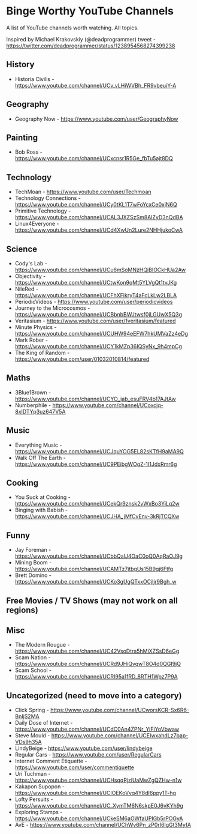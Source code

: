 # Binge Worthy YouTube Channels

A list of YouTube channels worth watching. All topics.

Inspired by Michael Krakovskiy (@deadprogrammer) tweet - https://twitter.com/deadprogrammer/status/1238954568274399238 

## History
- Historia Civilis - https://www.youtube.com/channel/UCv_vLHiWVBh_FR9vbeuiY-A

## Geography
- Geography Now - https://www.youtube.com/user/GeographyNow

## Painting
- Bob Ross - https://www.youtube.com/channel/UCxcnsr1R5Ge_fbTu5ajt8DQ

## Technology
- TechMoan - https://www.youtube.com/user/Techmoan
- Technology Connections - https://www.youtube.com/channel/UCy0tKL1T7wFoYcxCe0xjN6Q
- Primitive Technology - https://www.youtube.com/channel/UCAL3JXZSzSm8AlZyD3nQdBA
- Linux4Everyone - https://www.youtube.com/channel/UCd4XwUn2Lure2NHHjukoCwA

## Science
- Cody's Lab - https://www.youtube.com/channel/UCu6mSoMNzHQiBIOCkHUa2Aw
- Objectivity - https://www.youtube.com/channel/UCtwKon9qMt5YLVgQt1tvJKg
- NileRed - https://www.youtube.com/channel/UCFhXFikryT4aFcLkLw2LBLA
- PeriodicVideos - https://www.youtube.com/user/periodicvideos
- Journey to the Microcosmos - https://www.youtube.com/channel/UCBbnbBWJtwsf0jLGUwX5Q3g
- Veritasium - https://www.youtube.com/user/1veritasium/featured
- Minute Physics - https://www.youtube.com/channel/UCUHW94eEFW7hkUMVaZz4eDg
- Mark Rober - https://www.youtube.com/channel/UCY1kMZp36IQSyNx_9h4mpCg
- The King of Random - https://www.youtube.com/user/01032010814/featured

## Maths
- 3Blue1Brown - https://www.youtube.com/channel/UCYO_jab_esuFRV4b17AJtAw
- Numberphile - https://www.youtube.com/channel/UCoxcjq-8xIDTYp3uz647V5A

## Music
- Everything Music - https://www.youtube.com/channel/UCJquYOG5EL82sKTfH9aMA9Q
- Walk Off The Earth - https://www.youtube.com/channel/UC9PEibgWOqZ-1I1JdxRmr6g

## Cooking
- You Suck at Cooking - https://www.youtube.com/channel/UCekQr9znsk2vWxBo3YiLq2w
- Binging with Babish - https://www.youtube.com/channel/UCJHA_jMfCvEnv-3kRjTCQXw

## Funny
- Jay Foreman - https://www.youtube.com/channel/UCbbQalJ4OaC0oQ0AqRaOJ9g
- Mining Boom - https://www.youtube.com/channel/UCAMTz7jtbgUs15B9gj6Ftfg
- Brett Domino - https://www.youtube.com/channel/UCKo3gUgQTxxOCjljr9Bgh_w

## Free Movies / TV Shows (may not work on all regions)

## Misc
- The Modern Rougue - https://www.youtube.com/channel/UC42VsoDtra5hMiXZSsD6eGg
- Scam Nation - https://www.youtube.com/channel/UCRd9JHiQvqwT8O4d0QGI9jQ
- Scam School - https://www.youtube.com/channel/UCRI95a1fRD_8RTH1Wpz7P9A

## Uncategorized (need to move into a category)
- Click Spring - https://www.youtube.com/channel/UCworsKCR-Sx6R6-BnIjS2MA
- Daily Dose of Internet - https://www.youtube.com/channel/UCdC0An4ZPNr_YiFiYoVbwaw
- Steve Mould - https://www.youtube.com/channel/UCEIwxahdLz7bap-VDs9h35A
- LindyBeige - https://www.youtube.com/user/lindybeige
- Regular Cars - https://www.youtube.com/user/RegularCars
- Internet Comment Etiquette - https://www.youtube.com/user/commentiquette
- Uri Tuchman - https://www.youtube.com/channel/UCHsqqRjziUaMwZgQZHw-n1w
- Kakapon Supopon - https://www.youtube.com/channel/UCIOEKoVvq4Y8dI6ppy1T-hg
- Lofty Persuits - https://www.youtube.com/channel/UC_XymTM6N6skpE0J6vKYh9g
- Exploring Stamps - https://www.youtube.com/channel/UCkeSM6aOWfaUPIGb5rPOGyA
- AvE - https://www.youtube.com/channel/UChWv6Pn_zP0rI6lgGt3MyfA
